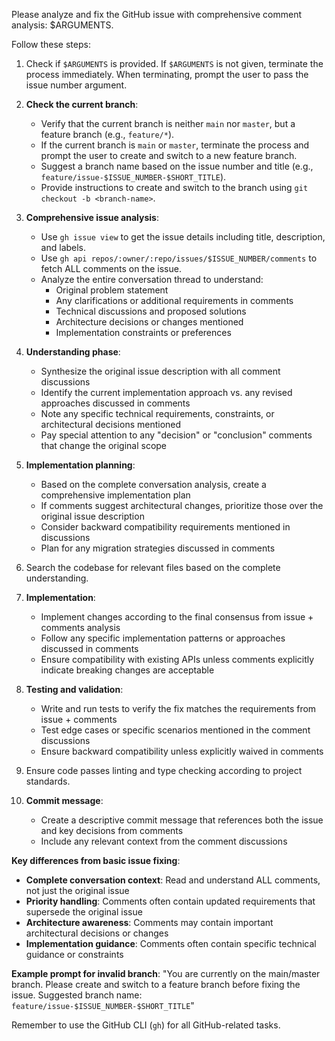 Please analyze and fix the GitHub issue with comprehensive comment analysis: $ARGUMENTS.

Follow these steps:

1.  Check if `$ARGUMENTS` is provided. If `$ARGUMENTS` is not given, terminate the process immediately. When terminating, prompt the user to pass the issue number argument.

2.  **Check the current branch**:
    - Verify that the current branch is neither `main` nor `master`, but a feature branch (e.g., `feature/*`).
    - If the current branch is `main` or `master`, terminate the process and prompt the user to create and switch to a new feature branch.
    - Suggest a branch name based on the issue number and title (e.g., `feature/issue-$ISSUE_NUMBER-$SHORT_TITLE`).
    - Provide instructions to create and switch to the branch using `git checkout -b <branch-name>`.

3.  **Comprehensive issue analysis**:
    - Use `gh issue view` to get the issue details including title, description, and labels.
    - Use `gh api repos/:owner/:repo/issues/$ISSUE_NUMBER/comments` to fetch ALL comments on the issue.
    - Analyze the entire conversation thread to understand:
      - Original problem statement
      - Any clarifications or additional requirements in comments
      - Technical discussions and proposed solutions
      - Architecture decisions or changes mentioned
      - Implementation constraints or preferences

4.  **Understanding phase**:
    - Synthesize the original issue description with all comment discussions
    - Identify the current implementation approach vs. any revised approaches discussed in comments
    - Note any specific technical requirements, constraints, or architectural decisions mentioned
    - Pay special attention to any "decision" or "conclusion" comments that change the original scope

5.  **Implementation planning**:
    - Based on the complete conversation analysis, create a comprehensive implementation plan
    - If comments suggest architectural changes, prioritize those over the original issue description
    - Consider backward compatibility requirements mentioned in discussions
    - Plan for any migration strategies discussed in comments

6.  Search the codebase for relevant files based on the complete understanding.

7.  **Implementation**:
    - Implement changes according to the final consensus from issue + comments analysis
    - Follow any specific implementation patterns or approaches discussed in comments
    - Ensure compatibility with existing APIs unless comments explicitly indicate breaking changes are acceptable

8.  **Testing and validation**:
    - Write and run tests to verify the fix matches the requirements from issue + comments
    - Test edge cases or specific scenarios mentioned in the comment discussions
    - Ensure backward compatibility unless explicitly waived in comments

9.  Ensure code passes linting and type checking according to project standards.

10. **Commit message**:
    - Create a descriptive commit message that references both the issue and key decisions from comments
    - Include any relevant context from the comment discussions

**Key differences from basic issue fixing**:
- **Complete conversation context**: Read and understand ALL comments, not just the original issue
- **Priority handling**: Comments often contain updated requirements that supersede the original issue
- **Architecture awareness**: Comments may contain important architectural decisions or changes
- **Implementation guidance**: Comments often contain specific technical guidance or constraints

**Example prompt for invalid branch**:
"You are currently on the main/master branch. Please create and switch to a feature branch before fixing the issue. Suggested branch name: `feature/issue-$ISSUE_NUMBER-$SHORT_TITLE`"

Remember to use the GitHub CLI (`gh`) for all GitHub-related tasks.